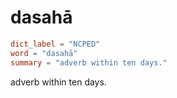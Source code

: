 # dasahā

``` toml
dict_label = "NCPED"
word = "dasahā"
summary = "adverb within ten days."
```

adverb within ten days.


